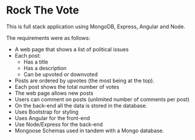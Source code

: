 # Rock The Vote

This is full stack application using MongoDB, Express, Angular and Node. 

The requirements were as follows:

- A web page that shows a list of political issues
- Each post:
    - Has a title
    - Has a description
    - Can be upvoted or downvoted
- Posts are ordered by upvotes (the most being at the top).
- Each post shows the total number of votes
- The web page allows new posts
- Users can comment on posts (unlimited number of comments per post)
- On the back-end all the data is stored in the database.
- Uses Bootstrap for styling
- Uses Angular for the front-end
- Use Node/Express for the back-end
- Mongoose Schemas used in tandem with a Mongo database.